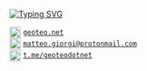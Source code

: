 <!-- Links list -->
[geoteo]: https://www.geoteo.net
[protonmail]: mailto:matteo.giorgi@protonmail.com
[telegram]: https://t.me/geoteodotnet
<!-- Links list -->

<!-- ![](assets/scrot.png) -->
<!-- [![Top Langs](https://github-readme-stats.vercel.app/api/top-langs/?username=matteogiorgi&show_icons=true&theme=tokyonight&layout=compact)](https://github.com/anuraghazra/github-readme-stats) -->
<!-- <img align="left" width="100" src="assets/alien.gif"> -->

[![Typing SVG](https://readme-typing-svg.herokuapp.com?multiline=true&width=500&lines=Hello+there,+I'm+Geoteo!++++++++++)](https://git.io/typing-svg)

<img align="center" src="https://github.com/matteogiorgi/matteogiorgi/blob/master/assets/geoteo.png" alt="Medium" height="20" width="20" /> [`geoteo.net`][geoteo]\
<img align="center" src="https://github.com/matteogiorgi/matteogiorgi/blob/master/assets/email.png" alt="Medium" height="20" width="20" /> [`matteo.giorgi@protonmail.com`][protonmail]\
<img align="center" src="https://github.com/matteogiorgi/matteogiorgi/blob/master/assets/telegram.png" alt="Medium" height="20" width="20" /> [`t.me/geoteodotnet`][telegram]
